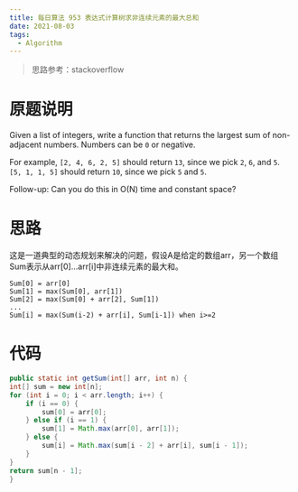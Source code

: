 ```yaml
---
title: 每日算法 953 表达式计算树求非连续元素的最大总和
date: 2021-08-03
tags:
  - Algorithm
---
```


> 思路参考：stackoverflow

>


# 原题说明


Given a list of integers, write a function that returns the largest sum of non-adjacent numbers. Numbers can be `0` or negative.


For example, `[2, 4, 6, 2, 5]` should return `13`, since we pick `2`, `6`, and `5`. `[5, 1, 1, 5]` should return `10`, since we pick `5` and `5`.


Follow-up: Can you do this in O(N) time and constant space?

# 思路


这是一道典型的动态规划来解决的问题，假设A是给定的数组arr，另一个数组Sum表示从arr[0]…arr[i]中非连续元素的最大和。


```
Sum[0] = arr[0]
Sum[1] = max(Sum[0], arr[1])
Sum[2] = max(Sum[0] + arr[2], Sum[1])
...
Sum[i] = max(Sum(i-2) + arr[i], Sum[i-1]) when i>=2
```

# 代码


```java
public static int getSum(int[] arr, int n) {
int[] sum = new int[n];
for (int i = 0; i < arr.length; i++) {
    if (i == 0) {
        sum[0] = arr[0];
    } else if (i == 1) {
        sum[1] = Math.max(arr[0], arr[1]);
    } else {
        sum[i] = Math.max(sum[i - 2] + arr[i], sum[i - 1]);
    }
}
return sum[n - 1];
}
```
